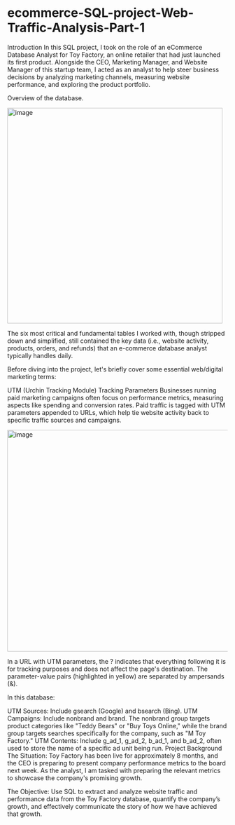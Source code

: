 # ecommerce-SQL-project-Web-Traffic-Analysis-Part-1
Introduction
In this SQL project, I took on the role of an eCommerce Database Analyst for Toy Factory, an online retailer that had just launched its first product. Alongside the CEO, Marketing Manager, and Website Manager of this startup team, I acted as an analyst to help steer business decisions by analyzing marketing channels, measuring website performance, and exploring the product portfolio.

Overview of the database.

<img width="492" alt="image" src="https://github.com/MustafaRcodes/ecommerce-SQL-project-Web-Traffic-Analysis-Part-1/assets/150495517/1ef69b49-4320-470a-8156-9c5949d3da71">


The six most critical and fundamental tables I worked with, though stripped down and simplified, still contained the key data (i.e., website activity, products, orders, and refunds) that an e-commerce database analyst typically handles daily.

Before diving into the project, let's briefly cover some essential web/digital marketing terms:

UTM (Urchin Tracking Module) Tracking Parameters
Businesses running paid marketing campaigns often focus on performance metrics, measuring aspects like spending and conversion rates. Paid traffic is tagged with UTM parameters appended to URLs, which help tie website activity back to specific traffic sources and campaigns.

<img width="506" alt="image" src="https://github.com/MustafaRcodes/ecommerce-SQL-project-Web-Traffic-Analysis-Part-1/assets/150495517/7ecdd360-8b2d-4a74-b494-6d288c250dc1">


In a URL with UTM parameters, the ? indicates that everything following it is for tracking purposes and does not affect the page's destination. The parameter-value pairs (highlighted in yellow) are separated by ampersands (&).

In this database:

UTM Sources: Include gsearch (Google) and bsearch (Bing).
UTM Campaigns: Include nonbrand and brand. The nonbrand group targets product categories like "Teddy Bears" or "Buy Toys Online," while the brand group targets searches specifically for the company, such as  "M Toy Factory."
UTM Contents: Include g_ad_1, g_ad_2, b_ad_1, and b_ad_2, often used to store the name of a specific ad unit being run.
Project Background
The Situation: Toy Factory has been live for approximately 8 months, and the CEO is preparing to present company performance metrics to the board next week. As the analyst, I am tasked with preparing the relevant metrics to showcase the company's promising growth.

The Objective: Use SQL to extract and analyze website traffic and performance data from the Toy Factory database, quantify the company’s growth, and effectively communicate the story of how we have achieved that growth.
